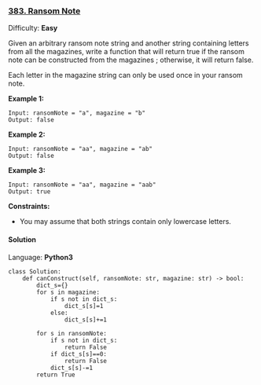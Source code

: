 ### [383\. Ransom Note](https://leetcode.com/problems/ransom-note/)

Difficulty: **Easy**


Given an arbitrary ransom note string and another string containing letters from all the magazines, write a function that will return true if the ransom note can be constructed from the magazines ; otherwise, it will return false.

Each letter in the magazine string can only be used once in your ransom note.

**Example 1:**

```
Input: ransomNote = "a", magazine = "b"
Output: false
```

**Example 2:**

```
Input: ransomNote = "aa", magazine = "ab"
Output: false
```

**Example 3:**

```
Input: ransomNote = "aa", magazine = "aab"
Output: true
```

**Constraints:**

*   You may assume that both strings contain only lowercase letters.


#### Solution

Language: **Python3**

```python3
class Solution:
    def canConstruct(self, ransomNote: str, magazine: str) -> bool:
        dict_s={}
        for s in magazine:
            if s not in dict_s:
                dict_s[s]=1
            else:
                dict_s[s]+=1
                
        for s in ransomNote:
            if s not in dict_s:
                return False
            if dict_s[s]==0:
                return False
            dict_s[s]-=1
        return True
```